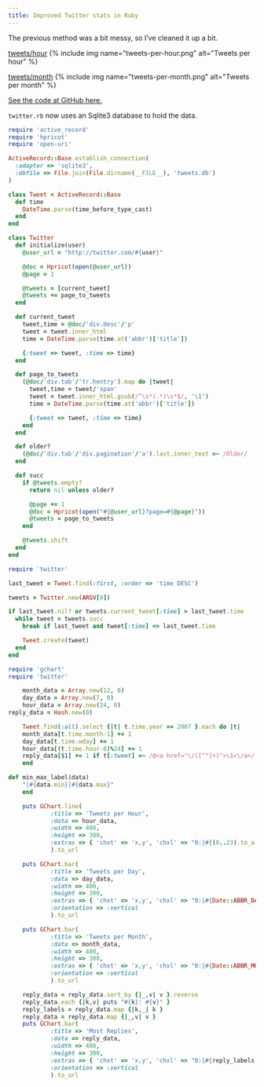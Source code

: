 ```yaml
---
title: Improved Twitter stats in Ruby
---
```


The previous method was a bit messy, so I’ve cleaned it up a bit.

[tweets/hour](http://chart.apis.google.com/chart?chxt=x,y&chxl=0:%7C0%7C1%7C2%7C3%7C4%7C5%7C6%7C7%7C8%7C9%7C10%7C11%7C12%7C13%7C14%7C15%7C16%7C17%7C18%7C19%7C20%7C21%7C22%7C23%7C1:%7C1%7C40&chs=400x300&cht=lc&chtt=Tweets+per+Hour&chd=e:LNDNGaDNBmDNRmpm-Z..7MgAgAkzzMuZeZv.eZrM3.-ZeZOZ)
{% include img name="tweets-per-hour.png" alt="Tweets per hour" %}

[tweets/month](http://chart.apis.google.com/chart?chxt=x,y&chxl=0:%7CJan%7CFeb%7CMar%7CApr%7CMay%7CJun%7CJul%7CAug%7CSep%7COct%7CNov%7CDec%7C1:%7C0%7C148&chs=400x300&cht=bvs&chtt=Tweets+per+Month&chd=e:AcAAA3AAAAAAAAAAopyl4N..)
{% include img name="tweets-per-month.png" alt="Tweets per month" %}

[See the code at GitHub here.](http://github.com/kejadlen/twitter_stats/tree/master)

`twitter.rb` now uses an Sqlite3 database to hold the data.

```ruby
require 'active_record'
require 'hpricot'
require 'open-uri'

ActiveRecord::Base.establish_connection(
  :adapter => 'sqlite3',
  :dbfile => File.join(File.dirname(__FILE__), 'tweets.db')
)

class Tweet < ActiveRecord::Base
  def time
    DateTime.parse(time_before_type_cast)
  end
end

class Twitter
  def initialize(user)
    @user_url = "http://twitter.com/#{user}"

    @doc = Hpricot(open(@user_url))
    @page = 1

    @tweets = [current_tweet]
    @tweets += page_to_tweets
  end

  def current_tweet
    tweet,time = @doc/'div.desc'/'p'
    tweet = tweet.inner_html
    time = DateTime.parse(time.at('abbr')['title'])

    {:tweet => tweet, :time => time}
  end

  def page_to_tweets
    (@doc/'div.tab'/'tr.hentry').map do |tweet|
      tweet,time = tweet/'span'
      tweet = tweet.inner_html.gsub(/^\s*(.*)\s*$/, '\1')
      time = DateTime.parse(time.at('abbr')['title'])

      {:tweet => tweet, :time => time}
    end
  end

  def older?
    (@doc/'div.tab'/'div.pagination'/'a').last.inner_text =~ /Older/
  end

  def succ
    if @tweets.empty?
      return nil unless older?

      @page += 1
      @doc = Hpricot(open("#{@user_url}?page=#{@page}"))
      @tweets = page_to_tweets
    end

    @tweets.shift
  end
end
```

```ruby
require 'twitter'

last_tweet = Tweet.find(:first, :order => 'time DESC')

tweets = Twitter.new(ARGV[0])

if last_tweet.nil? or tweets.current_tweet[:time] > last_tweet.time
  while tweet = tweets.succ
    break if last_tweet and tweet[:time] <= last_tweet.time

    Tweet.create(tweet)
  end
end
```

```ruby
require 'gchart'
require 'twitter'

    month_data = Array.new(12, 0)
    day_data = Array.new(7, 0)
    hour_data = Array.new(24, 0)
reply_data = Hash.new(0)

    Tweet.find(:all).select {|t| t.time.year == 2007 }.each do |t|
    month_data[t.time.month-1] += 1
    day_data[t.time.wday] += 1
    hour_data[(t.time.hour-8)%24] += 1
    reply_data[$1] += 1 if t[:tweet] =~ /@<a href="\/([^"]+)">\1<\/a>/
    end

def min_max_label(data)
    "|#{data.min}|#{data.max}"
    end

    puts GChart.line(
            :title => 'Tweets per Hour',
            :data => hour_data,
            :width => 400,
            :height => 300,
            :extras => { 'chxt' => 'x,y', 'chxl' => "0:|#{(0..23).to_a.join('|')}|1:#{min_max_label(hour_data)}" }
            ).to_url

    puts GChart.bar(
            :title => 'Tweets per Day',
            :data => day_data,
            :width => 400,
            :height => 300,
            :extras => { 'chxt' => 'x,y', 'chxl' => "0:|#{Date::ABBR_DAYNAMES.compact.join('|')}|1:#{min_max_label(day_data)}" },
            :orientation => :vertical
            ).to_url

    puts GChart.bar(
            :title => 'Tweets per Month',
            :data => month_data,
            :width => 400,
            :height => 300,
            :extras => { 'chxt' => 'x,y', 'chxl' => "0:|#{Date::ABBR_MONTHNAMES.compact.join('|')}|1:#{min_max_label(month_data)}" },
            :orientation => :vertical
            ).to_url

    reply_data = reply_data.sort_by {|_,v| v }.reverse
    reply_data.each {|k,v| puts "#{k}: #{v}" }
    reply_labels = reply_data.map {|k,_| k }
    reply_data = reply_data.map {|_,v| v }
    puts GChart.bar(
            :title => 'Most Replies',
            :data => reply_data,
            :width => 400,
            :height => 300,
            :extras => { 'chxt' => 'x,y', 'chxl' => "0:|#{reply_labels.join('|')}|1:#{min_max_label(reply_data)}" },
            :orientation => :vertical
            ).to_url
```
